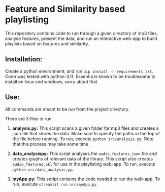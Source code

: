 # Feature and Similarity based playlisting
This repository contains code to run through a given directory of mp3 files, analyse features,
present the data, and run an interactive web-app to build playlists based on features and similarity.

## Installation:
Create a python environment, and run `pip install -r requirements.txt`. Code was tested with python-3.11.
Essentia is known to be troublesome to install on linux and windows, sorry about that.

## Use:
All commands are meant to be run from the project directory.

There are 3 files to run:
1. **analysis.py:**
  This script scans a given folder for mp3 files and creates a json file that stores the data.
  Make sure to specify the paths in the top of the file before running. To run, execute `python src/analysis.py`.
  Note that this process may take some time.

2. **data_analysispy:**
  This script analyses the `audio_features.json` file and creates graphs of relevant data of the library.
  This script also creates `audio_features.pkl` for use in the playlisting web-app.
  To run, execute `python src/data_analysis.py`.

3. **myApp.py:**
  This script contains the code needed to run the web-app. To run, execute `streamlit run src/myApp.py`.
